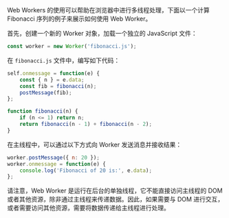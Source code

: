 Web Workers 的使用可以帮助在浏览器中进行多线程处理，下面以一个计算 Fibonacci 序列的例子来展示如何使用 Web Worker。

首先，创建一个新的 Worker 对象，加载一个独立的 JavaScript 文件：

```javascript
const worker = new Worker('fibonacci.js');
```

在 `fibonacci.js` 文件中，编写如下代码：

```javascript
self.onmessage = function(e) {
    const { n } = e.data;
    const fib = fibonacci(n);
    postMessage(fib);
};

function fibonacci(n) {
    if (n <= 1) return n;
    return fibonacci(n - 1) + fibonacci(n - 2);
}
```

在主线程中，可以通过以下方式向 Worker 发送消息并接收结果：

```javascript
worker.postMessage({ n: 20 });
worker.onmessage = function(e) {
    console.log('Fibonacci of 20 is:', e.data);
};
```

请注意，Web Worker 是运行在后台的单独线程，它不能直接访问主线程的 DOM 或者其他资源，除非通过主线程来传递数据。因此，如果需要与 DOM 进行交互，或者需要访问其他资源，需要将数据传递给主线程进行处理。
